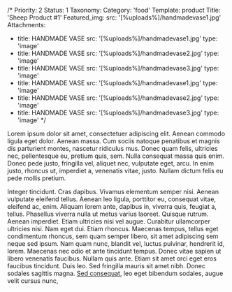 /*
Priority: 2
Status: 1
Taxonomy:
  Category: 'food'
Template: product
Title: 'Sheep Product #1'
Featured_img:
  src: '[%uploads%]/handmadevase1.jpg'
Attachments:
- title: HANDMADE VASE
  src: '[%uploads%]/handmadevase1.jpg'
  type: 'image'
- title: HANDMADE VASE
  src: '[%uploads%]/handmadevase2.jpg'
  type: 'image'
- title: HANDMADE VASE
  src: '[%uploads%]/handmadevase3.jpg'
  type: 'image'
- title: HANDMADE VASE
  src: '[%uploads%]/handmadevase1.jpg'
  type: 'image'
- title: HANDMADE VASE
  src: '[%uploads%]/handmadevase2.jpg'
  type: 'image'
- title: HANDMADE VASE
  src: '[%uploads%]/handmadevase3.jpg'
  type: 'image'
*/
<p>Lorem ipsum dolor sit amet, consectetuer adipiscing elit. Aenean commodo ligula eget dolor. Aenean massa. Cum sociis natoque penatibus et magnis dis parturient montes, nascetur ridiculus mus. Donec quam felis, ultricies nec, pellentesque eu, pretium quis, sem. Nulla consequat massa quis enim. Donec pede justo, fringilla vel, aliquet nec, vulputate eget, arcu. In enim justo, rhoncus ut, imperdiet a, venenatis vitae, justo. Nullam dictum felis eu pede mollis pretium. </p>
<p>Integer tincidunt. Cras dapibus. Vivamus elementum semper nisi. Aenean vulputate eleifend tellus. Aenean leo ligula, porttitor eu, consequat vitae, eleifend ac, enim. Aliquam lorem ante, dapibus in, viverra quis, feugiat a, tellus. Phasellus viverra nulla ut metus varius laoreet. Quisque rutrum. Aenean imperdiet. Etiam ultricies nisi vel augue. Curabitur ullamcorper ultricies nisi. Nam eget dui. Etiam rhoncus. Maecenas tempus, tellus eget condimentum rhoncus, sem quam semper libero, sit amet adipiscing sem neque sed ipsum. Nam quam nunc, blandit vel, luctus pulvinar, hendrerit id, lorem. Maecenas nec odio et ante tincidunt tempus. Donec vitae sapien ut libero venenatis faucibus. Nullam quis ante. Etiam sit amet orci eget eros faucibus tincidunt. Duis leo. Sed fringilla mauris sit amet nibh. Donec sodales sagittis magna. <a href="#">Sed consequat</a>, leo eget bibendum sodales, augue velit cursus nunc,</p>